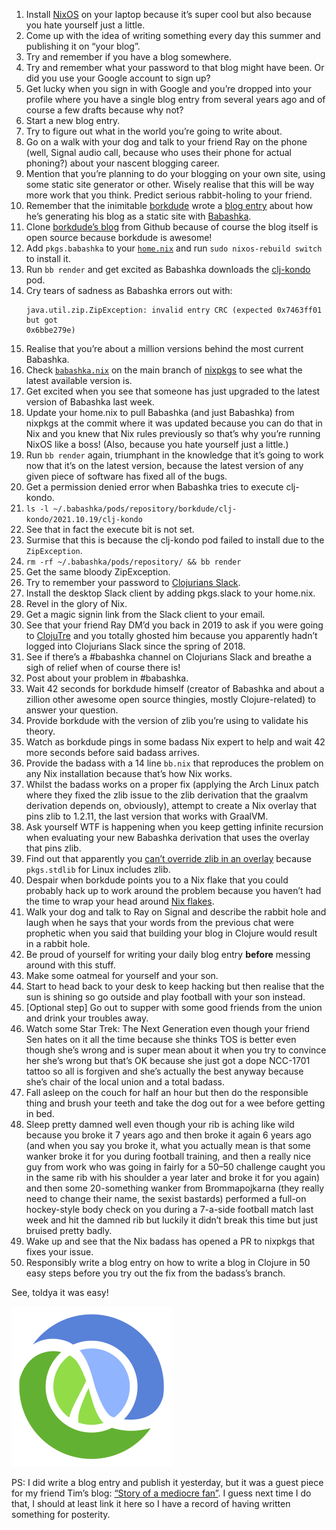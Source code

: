 1. Install [NixOS](https://nixos.org/) on your laptop because it’s super cool
   but also because you hate yourself just a little.
2. Come up with the idea of writing something every day this summer and
   publishing it on “your blog”.
3. Try and remember if you have a blog somewhere.
4. Try and remember what your password to that blog might have been. Or did you
   use your Google account to sign up?
5. Get lucky when you sign in with Google and you’re dropped into your profile
   where you have a single blog entry from several years ago and of course a few
   drafts because why not?
6. Start a new blog entry.
7. Try to figure out what in the world you’re going to write about.
8. Go on a walk with your dog and talk to your friend Ray on the phone (well,
   Signal audio call, because who uses their phone for actual phoning?) about
   your nascent blogging career.
9. Mention that you’re planning to do your blogging on your own site, using some
   static site generator or other. Wisely realise that this will be way more
   work that you think. Predict serious rabbit-holing to your friend.
10. Remember that the inimitable [borkdude](https://www.michielborkent.nl/)
    wrote a [blog
    entry](https://blog.michielborkent.nl/migrating-octopress-to-babashka.html)
    about how he’s generating his blog as a static site with
    [Babashka](https://github.com/babashka/babashka).
11. Clone [borkdude’s blog](https://github.com/borkdude/blog) from Github
    because of course the blog itself is open source because borkdude is
    awesome!
12. Add `pkgs.babashka` to your
    [`home.nix`](https://github.com/jmglov/nixos-config/blob/main/home.nix) and
    run `sudo nixos-rebuild switch` to install it.
13. Run `bb render` and get excited as Babashka downloads the
    [clj-kondo](https://github.com/clj-kondo/clj-kondo) pod.
14. Cry tears of sadness as Babashka errors out with:
    ```
    java.util.zip.ZipException: invalid entry CRC (expected 0x7463ff01 but got
    0x6bbe279e)
    ```
15. Realise that you’re about a million versions behind the most current
    Babashka.
16. Check
    [`babashka.nix`](https://github.com/NixOS/nixpkgs/blob/a153c90eec38d1a5694c3a8793f5732608b94e8f/pkgs/development/interpreters/clojure/babashka.nix)
    on the main branch of [nixpkgs](https://github.com/NixOS/nixpkgs) to see
    what the latest available version is.
17. Get excited when you see that someone has just upgraded to the latest
    version of Babashka last week.
18. Update your home.nix to pull Babashka (and just Babashka) from nixpkgs at
the commit where it was updated because you can do that in Nix and you knew that
Nix rules previously so that’s why you’re running NixOS like a boss! (Also,
because you hate yourself just a little.)
19. Run `bb render` again, triumphant in the knowledge that it’s going to work
    now that it’s on the latest version, because the latest version of any given
    piece of software has fixed all of the bugs.
20. Get a permission denied error when Babashka tries to execute clj-kondo.
21. `ls -l ~/.babashka/pods/repository/borkdude/clj-kondo/2021.10.19/clj-kondo`
22. See that in fact the execute bit is not set.
23. Surmise that this is because the clj-kondo pod failed to install due to the
    `ZipException`.
24. `rm -rf ~/.babashka/pods/repository/ && bb render`
25. Get the same bloody ZipException.
26. Try to remember your password to [Clojurians
    Slack](https://clojurians.slack.com/).
27. Install the desktop Slack client by adding pkgs.slack to your home.nix.
28. Revel in the glory of Nix.
29. Get a magic signin link from the Slack client to your email.
30. See that your friend Ray DM’d you back in 2019 to ask if you were going to
    [ClojuTre](https://clojutre.org/) and you totally ghosted him because you
    apparently hadn’t logged into Clojurians Slack since the spring of 2018.
31. See if there’s a #babashka channel on Clojurians Slack and breathe a sigh of
    relief when of course there is!
32. Post about your problem in #babashka.
33. Wait 42 seconds for borkdude himself (creator of Babashka and about a
zillion other awesome open source thingies, mostly Clojure-related) to answer
your question.
34. Provide borkdude with the version of zlib you’re using to validate his
    theory.
35. Watch as borkdude pings in some badass Nix expert to help and wait 42 more
    seconds before said badass arrives.
36. Provide the badass with a 14 line `bb.nix` that reproduces the problem on
    any Nix installation because that’s how Nix works.
37. Whilst the badass works on a proper fix (applying the Arch Linux patch where
    they fixed the zlib issue to the zlib derivation that the graalvm derivation
    depends on, obviously), attempt to create a Nix overlay that pins zlib to
    1.2.11, the last version that works with GraalVM.
38. Ask yourself WTF is happening when you keep getting infinite recursion when
    evaluating your new Babashka derivation that uses the overlay that pins
    zlib.
39. Find out that apparently you [can’t override zlib in an
    overlay](https://github.com/NixOS/nixpkgs/issues/61682) because
    `pkgs.stdlib` for Linux includes zlib.
40. Despair when borkdude points you to a Nix flake that you could probably hack
    up to work around the problem because you haven’t had the time to wrap your
    head around [Nix flakes](https://nixos.wiki/wiki/Flakes).
41. Walk your dog and talk to Ray on Signal and describe the rabbit hole and
    laugh when he says that your words from the previous chat were prophetic
    when you said that building your blog in Clojure would result in a rabbit
    hole.
42. Be proud of yourself for writing your daily blog entry **before** messing
    around with this stuff.
43. Make some oatmeal for yourself and your son.
44. Start to head back to your desk to keep hacking but then realise that the
    sun is shining so go outside and play football with your son instead.
45. [Optional step] Go out to supper with some good friends from the union and
    drink your troubles away.
46. Watch some Star Trek: The Next Generation even though your friend Sen hates
    on it all the time because she thinks TOS is better even though she’s wrong
    and is super mean about it when you try to convince her she’s wrong but
    that’s OK because she just got a dope NCC-1701 tattoo so all is forgiven and
    she’s actually the best anyway because she’s chair of the local union and a
    total badass.
47. Fall asleep on the couch for half an hour but then do the responsible thing
    and brush your teeth and take the dog out for a wee before getting in bed.
48. Sleep pretty damned well even though your rib is aching like wild because
    you broke it 7 years ago and then broke it again 6 years ago (and when you
    say you broke it, what you actually mean is that some wanker broke it for
    you during football training, and then a really nice guy from work who was
    going in fairly for a 50–50 challenge caught you in the same rib with his
    shoulder a year later and broke it for you again) and then some 20-something
    wanker from Brommapojkarna (they really need to change their name, the
    sexist bastards) performed a full-on hockey-style body check on you during a
    7-a-side football match last week and hit the damned rib but luckily it
    didn’t break this time but just bruised pretty badly.
49. Wake up and see that the Nix badass has opened a PR to nixpkgs that fixes
    your issue.
50. Responsibly write a blog entry on how to write a blog in Clojure in 50 easy
    steps before you try out the fix from the badass’s branch.

See, toldya it was easy!

![The Clojure logo](img/clojure-logo.png)

PS: I did write a blog entry and publish it yesterday, but it was a guest piece
for my friend Tim’s blog: [“Story of a mediocre
fan”](https://7amkickoff.com/index.php/2022/06/16/story-of-a-mediocre-fan/). I
guess next time I do that, I should at least link it here so I have a record of
having written something for posterity.
